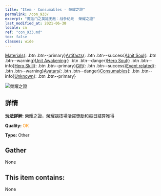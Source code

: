 ```yaml
---
title: "Item - Consumables - 榮耀之證"
permalink: /con_933/
excerpt: "魔法门之英雄无敌：战争纪元  榮耀之證"
last_modified_at: 2021-06-30
locale: cn
ref: "con_933.md"
toc: false
classes: wide
---
```

 [Materials](/ItemsCN/){: .btn .btn--primary}[Artifacts](/ItemsCN/Artifacts/){: .btn .btn--success}[Unit Soul](/ItemsCN/UnitSoul/){: .btn .btn--warning}[Unit Awakening](/ItemsCN/UnitAwakening/){: .btn .btn--danger}[Hero Soul](/ItemsCN/HeroSoul/){: .btn .btn--info}[Hero Skill](/ItemsCN/HeroSkill/){: .btn .btn--primary}[Gift](/ItemsCN/Gift/){: .btn .btn--success}[Event related](/ItemsCN/Events/){: .btn .btn--warning}[Avatars](/ItemsCN/Avatars/){: .btn .btn--danger}[Consumables](/ItemsCN/Consumables/){: .btn .btn--info}[Unknown](/ItemsCN/Unknown/){: .btn .btn--primary}

 ![榮耀之證](/images/t/i_40021.png)

## 詳情
 **玩法詳解:** 榮耀之證，榮耀競技場活躍獎勵和每日結算獲得

 **Quality:** <span style="color: #FF8C00">OK</span>

 **Type:** Other

## Gather

  None

## This item contains:

  None


